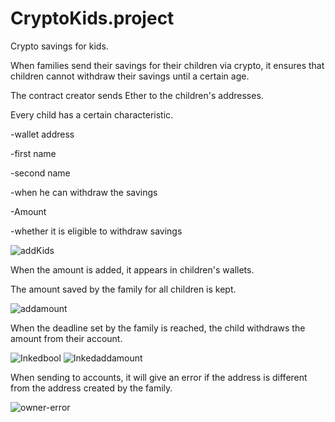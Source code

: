 # CryptoKids.project

Crypto savings for kids. 

When families send their savings for their children via crypto, it ensures that children cannot withdraw their savings until a certain age.

The contract creator sends Ether to the children's addresses. 

Every child has a certain characteristic. 


-wallet address 


-first name


-second name


-when he can withdraw the savings 


-Amount


-whether it is eligible to withdraw savings


![addKids](https://user-images.githubusercontent.com/85956625/198035594-34b9ecc4-9975-4226-9f2f-6e0fb4b494fe.PNG)


When the amount is added, it appears in children's wallets.


The amount saved by the family for all children is kept.


![addamount](https://user-images.githubusercontent.com/85956625/198036247-df72b6bb-90b1-43b7-a877-f624ee4d94e2.PNG)


When the deadline set by the family is reached, the child withdraws the amount from their account.


![Inkedbool](https://user-images.githubusercontent.com/85956625/198038097-cc6ecf31-87c6-4512-9a9d-9c5d0fe65627.jpg)
![Inkedaddamount](https://user-images.githubusercontent.com/85956625/198038104-1e3eb6e4-3378-489e-926d-9e38256e7a39.jpg)


When sending to accounts, it will give an error if the address is different from the address created by the family.



![owner-error](https://user-images.githubusercontent.com/85956625/198038580-b034b0df-4472-46c4-82cd-55db21f50880.PNG)

